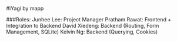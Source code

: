 #iYagi by mapp

###Roles:
Junhee Lee: Project Manager
Pratham Rawat: Frontend + Integration to Backend
David Xiedeng: Backend (Routing, Form Management, SQLite)
Kelvin Ng: Backend (Querying, Cookies)

